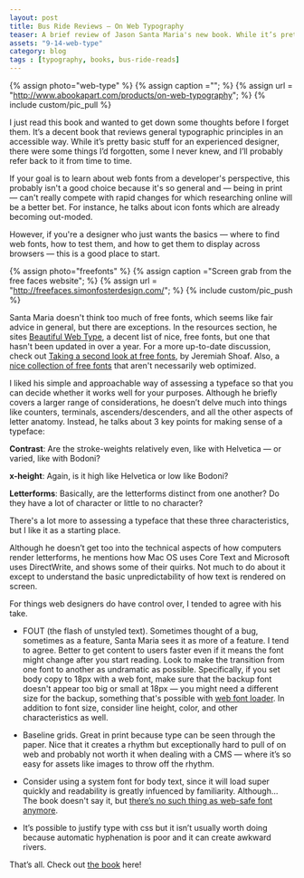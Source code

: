 ```yaml
---
layout: post
title: Bus Ride Reviews — On Web Typography
teaser: A brief review of Jason Santa Maria's new book. While it’s pretty basic stuff for an experienced designer, it's a quick read with a lot of useful information on the state of the state of web typography.
assets: "9-14-web-type"
category: blog
tags : [typography, books, bus-ride-reads]
---
```

{% assign photo="web-type" %}
{% assign caption =""; %}
{% assign url = "http://www.abookapart.com/products/on-web-typography"; %}
{% include custom/pic_pull %}

I just read this book and wanted to get down some thoughts before I forget them. It’s a decent book that reviews general typographic principles in an accessible way. While it’s pretty basic stuff for an experienced designer, there were some things I’d forgotten, some I never knew, and I’ll probably refer back to it from time to time. 

If your goal is to learn about web fonts from a developer's perspective, this probably isn't a good choice because it's so general and — being in print — can't really compete with rapid changes for which researching online will be a better bet. For instance, he talks about icon fonts which are already becoming out-moded. 

However, if you're a designer who just wants the basics — where to find web fonts, how to test them, and how to get them to display across browsers — this is a good place to start. 

{% assign photo="freefonts" %}
{% assign caption ="Screen grab from the free faces website"; %}
{% assign url = "http://freefaces.simonfosterdesign.com/"; %}
{% include custom/pic_push %}

Santa Maria doesn't think too much of free fonts, which seems like fair advice in general, but there are exceptions. In the resources section, he sites [Beautiful Web Type](http://hellohappy.org/beautiful-web-type/), a decent list of nice, free fonts, but one that hasn't been updated in over a year. For a more up-to-date discussion, check out [Taking a second look at free fonts](http://www.smashingmagazine.com/2014/03/12/taking-a-second-look-at-free-fonts/), by Jeremiah Shoaf. Also, a [nice collection of free fonts](http://freefaces.simonfosterdesign.com/) that aren't necessarily web optimized. 

I liked his simple and approachable way of assessing a typeface so that you can decide whether it works well for your purposes. Although he briefly covers a larger range of considerations, he doesn’t delve much into things like counters, terminals, ascenders/descenders, and all the other aspects of letter anatomy. Instead, he talks about 3 key points for making sense of a typeface:

<strong>Contrast</strong>: Are the stroke-weights relatively even, like with Helvetica — or varied, like with Bodoni?

<strong>x-height</strong>: Again, is it high like Helvetica or low like Bodoni?

<strong>Letterforms</strong>: Basically, are the letterforms distinct from one another? Do they have a lot of character or little to no character?

There's a lot more to assessing a typeface that these three characteristics, but I like it as a starting place.

Although he doesn’t get too into the technical aspects of how computers render letterforms, he mentions how Mac OS uses Core Text and Microsoft uses DirectWrite, and shows some of their quirks. Not much to do about it except to understand the basic unpredictability of how text is rendered on screen.

For things web designers do have control over, I tended to agree with his take.

* FOUT (the flash of unstyled text). Sometimes thought of a bug, sometimes as a feature, Santa Maria sees it as more of a feature. I tend to agree. Better to get content to users faster even if it means the font might change after you start reading. Look to make the transition from one font to another as undramatic as possible. Specifically, if you set body copy to 18px with a web font, make sure that the backup font doesn't appear too big or small at 18px — you might need a different size for the backup, something that's possible with [web font loader](https://developers.google.com/fonts/docs/webfont_loader). In addition to font size, consider line height, color, and other characteristics as well.

* Baseline grids. Great in print because type can be seen through the paper. Nice that it creates a rhythm but exceptionally hard to pull of on web and probably not worth it when dealing with a CMS — where it’s so easy for assets like images to throw off the rhythm.

* Consider using a system font for body text, since it will load super quickly and readability is greatly infuenced by familiarity. Although... The book doesn't say it, but [there’s no such thing as web-safe font anymore](http://westleyknight.co.uk/farewell-web-safe-fonts/).

* It’s possible to justify type with css but it isn’t usually worth doing because automatic hyphenation is poor and it can create awkward rivers.

That’s all. Check out [the book](http://www.abookapart.com/products/on-web-typography) here!